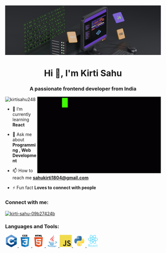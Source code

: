 ![logo](https://github.com/Kirtisahu248/Kirtisahu248/blob/main/images_unsplash_com-photo-1669023414162-8b0573b9c6b2.jpg)
<h1 align="center">Hi 👋, I'm Kirti Sahu</h1>
<h3 align="center">A passionate frontend developer from India</h3>
<img align="right" alt="Coding" width="400" src="https://github.com/Kirtisahu248/Kirtisahu248/blob/main/code-coding-ezgif.com-crop%20(3).gif">

<p align="left"> <img src="https://komarev.com/ghpvc/?username=kirtisahu248&label=Profile%20views&color=0e75b6&style=flat" alt="kirtisahu248" /> </p>

- 🌱 I’m currently learning **React**

- 💬 Ask me about **Programming , Web Development**

- 📫 How to reach me **sahukirti1804@gmail.com**

- ⚡ Fun fact **Loves to connect with people**

<h3 align="left">Connect with me:</h3>
<p align="left">
<a href="https://linkedin.com/in/kirti-sahu-09b27424b" target="blank"><img align="center" src="https://raw.githubusercontent.com/rahuldkjain/github-profile-readme-generator/master/src/images/icons/Social/linked-in-alt.svg" alt="kirti-sahu-09b27424b" height="30" width="40" /></a>
</p>

<h3 align="left">Languages and Tools:</h3>
<p align="left"> <a href="https://www.w3schools.com/cpp/" target="_blank" rel="noreferrer"> <img src="https://raw.githubusercontent.com/devicons/devicon/master/icons/cplusplus/cplusplus-original.svg" alt="cplusplus" width="40" height="40"/> </a> <a href="https://www.w3schools.com/css/" target="_blank" rel="noreferrer"> <img src="https://raw.githubusercontent.com/devicons/devicon/master/icons/css3/css3-original-wordmark.svg" alt="css3" width="40" height="40"/> </a> <a href="https://www.w3.org/html/" target="_blank" rel="noreferrer"> <img src="https://raw.githubusercontent.com/devicons/devicon/master/icons/html5/html5-original-wordmark.svg" alt="html5" width="40" height="40"/> </a> <a href="https://www.java.com" target="_blank" rel="noreferrer"> <img src="https://raw.githubusercontent.com/devicons/devicon/master/icons/java/java-original.svg" alt="java" width="40" height="40"/> </a> <a href="https://developer.mozilla.org/en-US/docs/Web/JavaScript" target="_blank" rel="noreferrer"> <img src="https://raw.githubusercontent.com/devicons/devicon/master/icons/javascript/javascript-original.svg" alt="javascript" width="40" height="40"/> </a> <a href="https://www.python.org" target="_blank" rel="noreferrer"> <img src="https://raw.githubusercontent.com/devicons/devicon/master/icons/python/python-original.svg" alt="python" width="40" height="40"/> </a> <a href="https://reactjs.org/" target="_blank" rel="noreferrer"> <img src="https://raw.githubusercontent.com/devicons/devicon/master/icons/react/react-original-wordmark.svg" alt="react" width="40" height="40"/> </a> </p>




<!--
**Kirtisahu248/Kirtisahu248** is a ✨ _special_ ✨ repository because its `README.md` (this file) appears on your GitHub profile.

Here are some ideas to get you started:

- 🔭 I’m currently working on ...
- 🌱 I’m currently learning ...
- 👯 I’m looking to collaborate on ...
- 🤔 I’m looking for help with ...
- 💬 Ask me about ...
- 📫 How to reach me: ...
- 😄 Pronouns: ...
- ⚡ Fun fact: ...
-->
